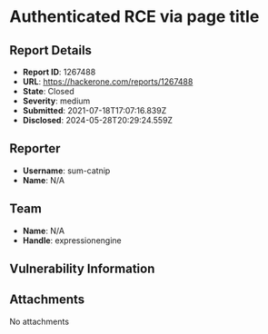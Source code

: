 # Authenticated RCE via page title

## Report Details
- **Report ID**: 1267488
- **URL**: https://hackerone.com/reports/1267488
- **State**: Closed
- **Severity**: medium
- **Submitted**: 2021-07-18T17:07:16.839Z
- **Disclosed**: 2024-05-28T20:29:24.559Z

## Reporter
- **Username**: sum-catnip
- **Name**: N/A

## Team
- **Name**: N/A
- **Handle**: expressionengine

## Vulnerability Information


## Attachments
No attachments

